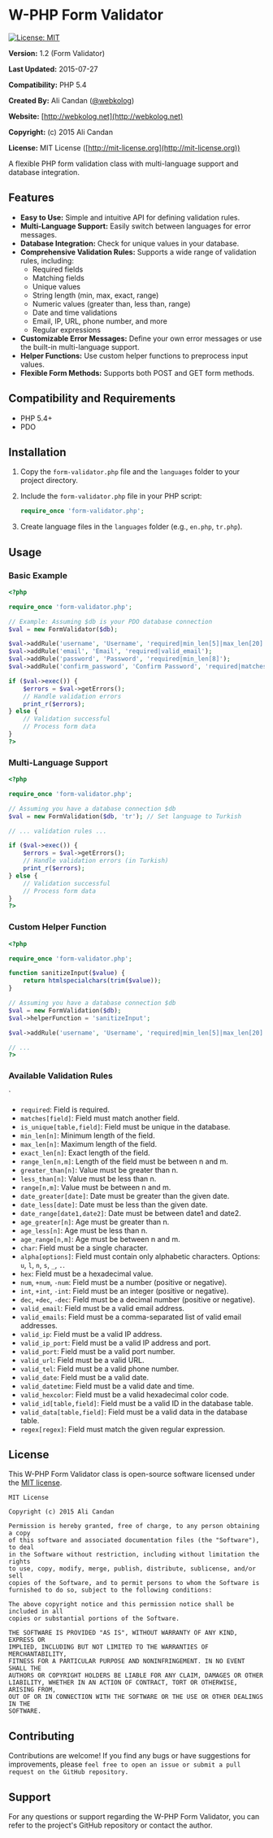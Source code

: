 # W-PHP Form Validator

[![License: MIT](https://img.shields.io/badge/License-MIT-yellow.svg)](https://opensource.org/licenses/MIT)

**Version:** 1.2 (Form Validator)

**Last Updated:** 2015-07-27

**Compatibility:** PHP 5.4

**Created By:** Ali Candan ([@webkolog](https://github.com/webkolog))

**Website:** [http://webkolog.net](http://webkolog.net)

**Copyright:** (c) 2015 Ali Candan

**License:** MIT License ([http://mit-license.org](http://mit-license.org))

A flexible PHP form validation class with multi-language support and database integration.

## Features

-   **Easy to Use:** Simple and intuitive API for defining validation rules.
-   **Multi-Language Support:** Easily switch between languages for error messages.
-   **Database Integration:** Check for unique values in your database.
-   **Comprehensive Validation Rules:** Supports a wide range of validation rules, including:
    -   Required fields
    -   Matching fields
    -   Unique values
    -   String length (min, max, exact, range)
    -   Numeric values (greater than, less than, range)
    -   Date and time validations
    -   Email, IP, URL, phone number, and more
    -   Regular expressions
-   **Customizable Error Messages:** Define your own error messages or use the built-in multi-language support.
-   **Helper Functions:** Use custom helper functions to preprocess input values.
-   **Flexible Form Methods:** Supports both POST and GET form methods.

## Compatibility and Requirements

* PHP 5.4+
* PDO

## Installation

1.  Copy the `form-validator.php` file and the `languages` folder to your project directory.
2.  Include the `form-validator.php` file in your PHP script:

    ```php
    require_once 'form-validator.php';
    ```

3.  Create language files in the `languages` folder (e.g., `en.php`, `tr.php`).

## Usage

### Basic Example

```php
<?php

require_once 'form-validator.php';

// Example: Assuming $db is your PDO database connection
$val = new FormValidator($db);

$val->addRule('username', 'Username', 'required|min_len[5]|max_len[20]|is_unique[users,username]');
$val->addRule('email', 'Email', 'required|valid_email');
$val->addRule('password', 'Password', 'required|min_len[8]');
$val->addRule('confirm_password', 'Confirm Password', 'required|matches[password]');

if ($val->exec()) {
    $errors = $val->getErrors();
    // Handle validation errors
    print_r($errors);
} else {
    // Validation successful
    // Process form data
}
?>
```

### Multi-Language Support
```php
<?php

require_once 'form-validator.php';

// Assuming you have a database connection $db
$val = new FormValidation($db, 'tr'); // Set language to Turkish

// ... validation rules ...

if ($val->exec()) {
    $errors = $val->getErrors();
    // Handle validation errors (in Turkish)
    print_r($errors);
} else {
    // Validation successful
    // Process form data
}
?>
```

### Custom Helper Function
```php
<?php

require_once 'form-validator.php';

function sanitizeInput($value) {
    return htmlspecialchars(trim($value));
}

// Assuming you have a database connection $db
$val = new FormValidation($db);
$val->helperFunction = 'sanitizeInput';

$val->addRule('username', 'Username', 'required|min_len[5]|max_len[20]');

// ...
?>
```

### Available Validation Rules
`
- `required`: Field is required.
- `matches[field]`: Field must match another field.
- `is_unique[table,field]`: Field must be unique in the database.
- `min_len[n]`: Minimum length of the field.
- `max_len[n]`: Maximum length of the field.
- `exact_len[n]`: Exact length of the field.
- `range_len[n,m]`: Length of the field must be between n and m.
- `greater_than[n]`: Value must be greater than n.
- `less_than[n]`: Value must be less than n.
- `range[n,m]`: Value must be between n and m.
- `date_greater[date]`: Date must be greater than the given date.
- `date_less[date]`: Date must be less than the given date.
- `date_range[date1,date2]`: Date must be between date1 and date2.
- `age_greater[n]`: Age must be greater than n.
- `age_less[n]`: Age must be less than n.
- `age_range[n,m]`: Age must be between n and m.
- `char`: Field must be a single character.
- `alpha[options]`: Field must contain only alphabetic characters. Options: `u`, `l`, `n`, `s`, `_`, `.`.
- `hex`: Field must be a hexadecimal value.
- `num`, `+num`, `-num`: Field must be a number (positive or negative).
- `int`, `+int`, `-int`: Field must be an integer (positive or negative).
- `dec`, `+dec`, `-dec`: Field must be a decimal number (positive or negative).
- `valid_email`: Field must be a valid email address.
- `valid_emails`: Field must be a comma-separated list of valid email addresses.
- `valid_ip`: Field must be a valid IP address.
- `valid_ip_port`: Field must be a valid IP address and port.
- `valid_port`: Field must be a valid port number.
- `valid_url`: Field must be a valid URL.
- `valid_tel`: Field must be a valid phone number.
- `valid_date`: Field must be a valid date.
- `valid_datetime`: Field must be a valid date and time.
- `valid_hexcolor`: Field must be a valid hexadecimal color code.
- `valid_id[table,field]`: Field must be a valid ID in the database table.
- `valid_data[table,field]`: Field must be a valid data in the database table.
- `regex[regex]`: Field must match the given regular expression.

## License
This W-PHP Form Validator class is open-source software licensed under the [MIT license](https://mit-license.org/).
```
MIT License

Copyright (c) 2015 Ali Candan

Permission is hereby granted, free of charge, to any person obtaining a copy
of this software and associated documentation files (the "Software"), to deal
in the Software without restriction, including without limitation the rights
to use, copy, modify, merge, publish, distribute, sublicense, and/or sell
copies of the Software, and to permit persons to whom the Software is
furnished to do so, subject to the following conditions:

The above copyright notice and this permission notice shall be included in all
copies or substantial portions of the Software.

THE SOFTWARE IS PROVIDED "AS IS", WITHOUT WARRANTY OF ANY KIND, EXPRESS OR
IMPLIED, INCLUDING BUT NOT LIMITED TO THE WARRANTIES OF MERCHANTABILITY,
FITNESS FOR A PARTICULAR PURPOSE AND NONINFRINGEMENT. IN NO EVENT SHALL THE
AUTHORS OR COPYRIGHT HOLDERS BE LIABLE FOR ANY CLAIM, DAMAGES OR OTHER
LIABILITY, WHETHER IN AN ACTION OF CONTRACT, TORT OR OTHERWISE, ARISING FROM,
OUT OF OR IN CONNECTION WITH THE SOFTWARE OR THE USE OR OTHER DEALINGS IN THE
SOFTWARE.
```

## Contributing
Contributions are welcome! If you find any bugs or have suggestions for improvements, please `feel free to open an issue or submit a pull request on the GitHub repository.`

## Support
For any questions or support regarding the W-PHP Form Validator, you can refer to the project's GitHub repository or contact the author.
